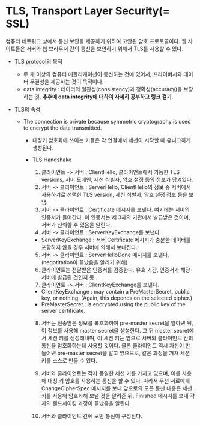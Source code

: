 # TLS, Transport Layer Security(= SSL)
컴퓨터 네트워크 상에서 통신 보안을 제공하기 위하여 고안된 암호 프로토콜이다. 웹 사이트들은 서버와 웹 브라우저 간의 통신을 보안하기 위해서 TLS를 사용할 수 있다.

* TLS protocol의 목적
  * 두 개 이상의 컴퓨터 애플리케이션이 통신하는 것에 있어서, 프라이버시와 데이터 무결성을 제공하는 것이 목적이다.
  * data integrity : 데이터의 일관성(consistency)과 정확성(accuracy)을 보장하는 것. <b>추후에 data integrity에 대하여 자세히 공부하고 링크 걸기.</b>
  
* TLS의 속성
  * The connection is private because symmetric cryptography is used to encrypt the data transmitted.
    * 대칭키 암호화에 쓰이는 키들은 각 연결에서 세션이 시작할 때 유니크하게 생성된다.
    * TLS Handshake
      1. 클라이언트 -> 서버 : ClientHello, 클라이언트에서 가능한 TLS versions, 서버 도메인, 세션 식별자, 암호 설정 등의 정보가 담겨있다.
      2. 서버 -> 클라이언트 : ServerHello, ClientHello의 정보 중 서버에서 사용하기로 선택한 TLS version, 세션 식별자, 암호 설정 정보 등을 보냄.
      3. 서버 -> 클라이언트 : Certificate 메시지를 보낸다. 여기에는 서버의 인증서가 들어간다. 이 인증서는 제 3자의 기관에서 발급받은 것이며, 
      서버가 신뢰할 수 있음을 알린다.
      4. 서버 -> 클라이언트 : ServerKeyExchange를 보낸다. 
        * ServerKeyExchange : 서버 Certificate 메시지가 충분한 데이터를 포함하지 않을 경우 서버에 의해서 보내진다. 
      5. 서버 -> 클라이언트 : ServerHelloDone 메시지를 보낸다. (negotitation이 끝났음을 알리기 위해)
      6. 클라이언트는 전달받은 인증서를 검증한다. 유효 기간, 인증서가 해당 서버에 발급된 것인지 등..
      7. 클라이언트 -> 서버 : ClientKeyExchange를 보낸다.
        * ClientKeyExchange : may contain a PreMasterSecret, public key, or nothing. (Again, this depends on the selected cipher.) 
        * PreMasterSecret : is encrypted using the public key of the server certificate.
        
      8. 서버는 전송받은 정보를 복호화하여 pre-master secret을 알아낸 뒤, 이 정보를 사용해 master secret을 생성한다. 그 뒤 master secret에서 세션 키를 생성해내며, 이 세션 키는 앞으로 서버와 클라이언트 간의 통신을 암호화하는데 사용할 것이다. 물론 클라이언트 역시 자신이 만들어낸 pre-master secret을 알고 있으므로, 같은 과정을 거쳐 세션 키를 스스로 만들 수 있다.

      9. 서버와 클라이언트는 각자 동일한 세션 키를 가지고 있으며, 이를 사용해 대칭 키 암호를 사용하는 통신을 할 수 있다. 따라서 우선 서로에게 ChangeCipherSpec 메시지를 보내 앞으로의 모든 통신 내용은 세션 키를 사용해 암호화해 보낼 것을 알려준 뒤, Finished 메시지를 보내 각자의 핸드셰이킹 과정이 끝났음을 알린다.

      10. 서버와 클라이언트 간에 보안 통신이 구성된다.
